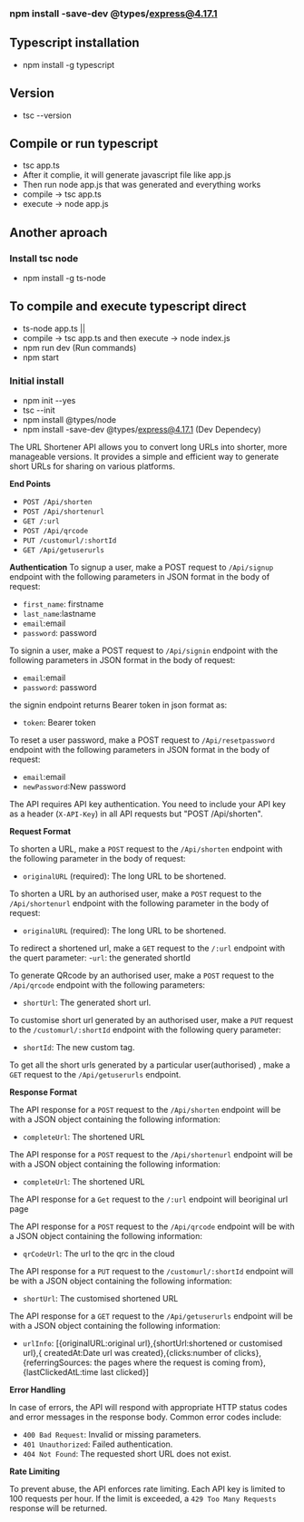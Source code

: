 ### npm install -save-dev @types/express@4.17.1

## Typescript installation
* npm install -g typescript

## Version
* tsc --version

## Compile or run typescript
* tsc app.ts 
* After it complie, it will generate javascript file like app.js 
* Then run node app.js that was generated and everything works
* compile -> tsc app.ts
* execute -> node app.js

## Another aproach 
### Install tsc node
* npm install -g ts-node
## To compile and execute typescript direct
* ts-node app.ts || 
* compile -> tsc app.ts and then execute -> node index.js
* npm run dev (Run commands)
* npm start


### Initial install 
* npm init --yes
* tsc --init
* npm install @types/node
* npm install -save-dev @types/express@4.17.1 (Dev Dependecy)



The URL Shortener API allows you to convert long URLs into shorter, more manageable versions. It provides a simple and efficient way to generate short URLs for sharing on various platforms.

**End Points**

- `POST /Api/shorten`
- `POST /Api/shortenurl`
- `GET /:url`
- `POST /Api/qrcode`
- `PUT /customurl/:shortId`
- `GET /Api/getuserurls`


**Authentication**
To signup a user, make a POST request to `/Api/signup` endpoint with the following parameters in JSON format in the body of request:

- `first_name`: firstname 
- `last_name`:lastname
- `email`:email
- `password`: password

To signin a user, make a POST request to `/Api/signin` endpoint with the following parameters in JSON format in the body of request:

- `email`:email
- `password`: password

the signin endpoint returns Bearer token in json format as:

- `token`: Bearer token

To reset a user password, make a POST request to `/Api/resetpassword` endpoint with the following parameters in JSON format in the body of request:

- `email`:email
- `newPassword`:New password


The API requires API key authentication. You need to include your API key as a header (`X-API-Key`) in all API requests but "POST /Api/shorten".

**Request Format**

To shorten a URL, make a `POST` request to the `/Api/shorten` endpoint with the following parameter in the body of request:

- `originalURL` (required): The long URL to be shortened.

To shorten a URL by an authorised user, make a `POST` request to the `/Api/shortenurl` endpoint with the following parameter in the body of request:

- `originalURL` (required): The long URL to be shortened.

To redirect a shortened url, make a `GET` request to the `/:url` endpoint with the quert parameter:
-`url`: the generated shortId

To generate QRcode by an authorised user, make a `POST` request to the `/Api/qrcode` endpoint with the following parameters:

- `shortUrl`: The generated short url.

To customise short url generated by an authorised user, make a `PUT` request to the `/customurl/:shortId` endpoint with the following query parameter:

- `shortId`: The new custom tag.

To get all the short urls generated by a particular user(authorised) , make a `GET` request to the `/Api/getuserurls` endpoint.






**Response Format**

The API response for a `POST` request to the `/Api/shorten` endpoint will be  with a JSON object containing the following information:
- `completeUrl`: The shortened URL

The API response for a `POST` request to the `/Api/shortenurl` endpoint will be  with a JSON object containing the following information:
- `completeUrl`: The shortened URL

The API response for a `Get` request to the `/:url` endpoint will beoriginal url page

The API response for a `POST` request to the `/Api/qrcode` endpoint will be  with a JSON object containing the following information:
- `qrCodeUrl`: The url to the qrc in the cloud

The API response for a `PUT` request to the `/customurl/:shortId` endpoint will be  with a JSON object containing the following information:
- `shortUrl`: The customised shortened URL

The API response for a `GET` request to the `/Api/getuserurls` endpoint will be  with a JSON object containing the following information:

- `urlInfo`: [{originalURL:original url},{shortUrl:shortened or customised url},{ createdAt:Date url was created},{clicks:number of clicks},{referringSources: the pages where the request is coming from},{lastClickedAtL:time last clicked}]




**Error Handling**

In case of errors, the API will respond with appropriate HTTP status codes and error messages in the response body. Common error codes include:

- `400 Bad Request`: Invalid or missing parameters.
- `401 Unauthorized`: Failed authentication.
- `404 Not Found`: The requested short URL does not exist.

**Rate Limiting**

To prevent abuse, the API enforces rate limiting. Each API key is limited to 100 requests per hour. If the limit is exceeded, a `429 Too Many Requests` response will be returned.


